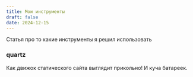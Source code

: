```yaml
---
title: Мои инструменты
draft: false
date: 2024-12-15
---
```


 Статья про то какие инструменты я решил использовать

### quartz

Как движок статического сайта выглядит прикольно! И куча батареек.
